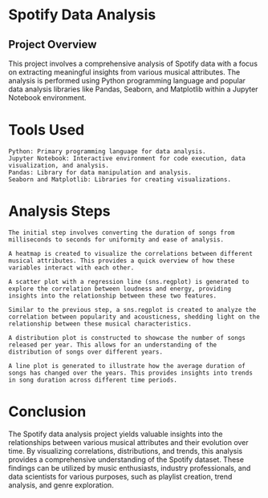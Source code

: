 # Spotify Data Analysis

## Project Overview

This project involves a comprehensive analysis of Spotify data with a focus on extracting meaningful insights from various musical attributes. The analysis is performed using Python programming language and popular data analysis libraries like Pandas, Seaborn, and Matplotlib within a Jupyter Notebook environment.

# Tools Used

    Python: Primary programming language for data analysis.
    Jupyter Notebook: Interactive environment for code execution, data visualization, and analysis.
    Pandas: Library for data manipulation and analysis.
    Seaborn and Matplotlib: Libraries for creating visualizations.

# Analysis Steps

    The initial step involves converting the duration of songs from milliseconds to seconds for uniformity and ease of analysis.

    A heatmap is created to visualize the correlations between different musical attributes. This provides a quick overview of how these variables interact with each other.

    A scatter plot with a regression line (sns.regplot) is generated to explore the correlation between loudness and energy, providing insights into the relationship between these two features.

    Similar to the previous step, a sns.regplot is created to analyze the correlation between popularity and acousticness, shedding light on the relationship between these musical characteristics.

    A distribution plot is constructed to showcase the number of songs released per year. This allows for an understanding of the distribution of songs over different years.

    A line plot is generated to illustrate how the average duration of songs has changed over the years. This provides insights into trends in song duration across different time periods.

# Conclusion

The Spotify data analysis project yields valuable insights into the relationships between various musical attributes and their evolution over time. By visualizing correlations, distributions, and trends, this analysis provides a comprehensive understanding of the Spotify dataset. These findings can be utilized by music enthusiasts, industry professionals, and data scientists for various purposes, such as playlist creation, trend analysis, and genre exploration.
